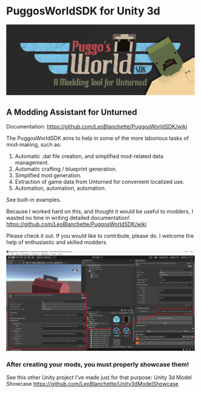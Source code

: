 # PuggosWorldSDK for Unity 3d
![Puggos World SDK for Unturned](https://github.com/LeoBlanchette/PuggosWorldSDK/blob/main/Documentation/Images/PW-SDK.png "Puggos World SDK for Unturned")
## A Modding Assistant for Unturned 
Documentation: https://github.com/LeoBlanchette/PuggosWorldSDK/wiki

The PuggosWorldSDK aims to help in some of the more laborious tasks of mod-making, such as:

1. Automatic .dat file creation, and simplified mod-related data management.
2. Automatic crafting / blueprint generation. 
3. Simplified mod generation.
4. Extraction of game data from Unturned for convenient localized use.
5. Automation, automation, automation.

See built-in examples.

Because I worked hard on this, and thought it would be useful to modders, I wasted no time in writing detailed documentation! https://github.com/LeoBlanchette/PuggosWorldSDK/wiki

Please check it out. If you would like to contribute, please do. I welcome the help of enthusiastic and skilled modders. 

![Tool Box Unturned Mod: Created with the help of PuggosWorldSDK, Unturned Modding Assistent](https://github.com/LeoBlanchette/PuggosWorldSDK/blob/main/Documentation/Images/11-crafting.png?raw=true)

### After creating your mods, you must properly showcase them! 

See this other Unity project I've made just for that purpose: Unity 3d Model Showcase https://github.com/LeoBlanchette/Unity3dModelShowcase
